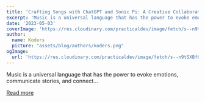 ```yaml
---
title: 'Crafting Songs with ChatGPT and Sonic Pi: A Creative Collaboration'
excerpt: 'Music is a universal language that has the power to evoke emotions, communicate stories, and connect...'
date: '2023-05-03'
coverImage: 'https://res.cloudinary.com/practicaldev/image/fetch/s--n9tSXBfH--/c_imagga_scale,f_auto,fl_progressive,h_420,q_auto,w_1000/https://dev-to-uploads.s3.amazonaws.com/uploads/articles/cjvuv5idnnc7e5ha8a38.png'
author:
  name: Koders
  picture: "assets/blog/authors/koders.png"
ogImage:
  url: 'https://res.cloudinary.com/practicaldev/image/fetch/s--n9tSXBfH--/c_imagga_scale,f_auto,fl_progressive,h_420,q_auto,w_1000/https://dev-to-uploads.s3.amazonaws.com/uploads/articles/cjvuv5idnnc7e5ha8a38.png'
---
```


Music is a universal language that has the power to evoke emotions, communicate stories, and connect...

[Read more](https://dev.to/philipjohnbasile/crafting-songs-with-chatgpt-and-sonic-pi-a-creative-collaboration-4p3d)
